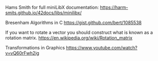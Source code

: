 Hams Smith for full miniLibX documentation:
https://harm-smits.github.io/42docs/libs/minilibx/

Bresenham Algorithms in C
https://gist.github.com/bert/1085538

If you want to rotate a vector you should construct what is known as a rotation matrix.
https://en.wikipedia.org/wiki/Rotation_matrix

Transformations in Graphics
https://www.youtube.com/watch?v=vQ60rFwh2ig
